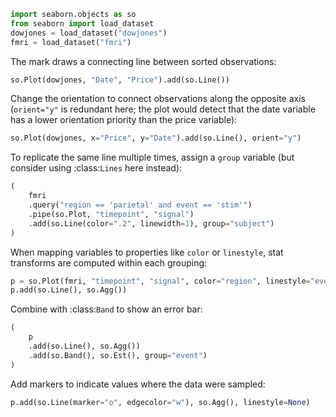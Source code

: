 ```python
import seaborn.objects as so
from seaborn import load_dataset
dowjones = load_dataset("dowjones")
fmri = load_dataset("fmri")
```

The mark draws a connecting line between sorted observations:


```python
so.Plot(dowjones, "Date", "Price").add(so.Line())
```

Change the orientation to connect observations along the opposite axis (`orient="y"` is redundant here; the plot would detect that the date variable has a lower orientation priority than the price variable):


```python
so.Plot(dowjones, x="Price", y="Date").add(so.Line(), orient="y")
```
To replicate the same line multiple times, assign a `group` variable (but consider using :class:`Lines` here instead):

```python
(
    fmri
    .query("region == 'parietal' and event == 'stim'")
    .pipe(so.Plot, "timepoint", "signal")
    .add(so.Line(color=".2", linewidth=1), group="subject")
)
```
When mapping variables to properties like `color` or `linestyle`, stat transforms are computed within each grouping:

```python
p = so.Plot(fmri, "timepoint", "signal", color="region", linestyle="event")
p.add(so.Line(), so.Agg())
```
Combine with :class:`Band` to show an error bar:

```python
(
    p
    .add(so.Line(), so.Agg())
    .add(so.Band(), so.Est(), group="event")
)
```
Add markers to indicate values where the data were sampled:

```python
p.add(so.Line(marker="o", edgecolor="w"), so.Agg(), linestyle=None)
```


```python

```
